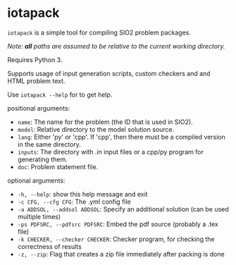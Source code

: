 # iotapack

`iotapack` is a simple tool for compiling SIO2 problem packages.

*Note: **all** paths are assumed to be relative to the current working directory.*

Requires Python 3.

Supports usage of input generation scripts, custom checkers and and HTML problem text.

Use `iotapack --help` for to get help.

positional arguments:
- `name`: The name for the problem (the ID that is used in SIO2).
- `model`: Relative directory to the model solution source.
- `lang`: Either 'py' or 'cpp'. If 'cpp', then there must be a compiled version in the same directory.
- `inputs`: The directory with .in input files or a cpp/py program for generating them.
- `doc`: Problem statement file.

optional arguments:
- `-h, --help`: show this help message and exit
- `-c CFG, --cfg CFG`: The .yml config file
- `-a ADDSOL, --addsol ADDSOL`: Specify an additional solution (can be used multiple times)
- `-ps PDFSRC, --pdfsrc PDFSRC`: Embed the pdf source (probably a .tex file)
- `-k CHECKER, --checker CHECKER`: Checker program, for checking the correctness of results
- `-z, --zip`: Flag that creates a zip file immediately after packing is done

